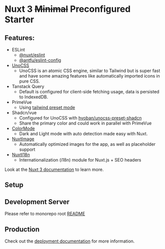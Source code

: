 # Nuxt 3 ~~Minimal~~ Preconfigured Starter

## Features:
- ESLint
  - [@nuxt/eslint](https://eslint.nuxt.com/packages/module)
  - [@antfu/eslint-config](https://github.com/antfu/eslint-config)
- [UnoCSS](https://unocss.dev/guide/)
  - UnoCSS is an atomic CSS engine, similar to Tailwind but is super fast and have some amazing features like automatically imported icons in pure CSS.
- Tanstack Query
  - Default is configured for client-side fetching usage, data is persisted to IndexedDB.
- PrimeVue
  - Using [tailwind preset mode](https://tailwind.primevue.org/nuxt/)
- Shadcn/vue
  - Configured for UnoCSS with [hyoban/unocss-preset-shadcn](https://github.com/hyoban/unocss-preset-shadcn)
  - Share the primary color and could work in parallel with PrimeVue
- [ColorMode](https://github.com/nuxt-modules/color-mode)
  - Dark and Light mode with auto detection made easy with Nuxt.
- [NuxtImage](https://image.nuxt.com/)
  - Automatically optimized images for the app, as well as placeholder support
- [NuxtI18n](https://i18n.nuxtjs.org/)
  - Internationalization (i18n) module for Nuxt.js + SEO headers

Look at the [Nuxt 3 documentation](https://nuxt.com/docs/getting-started/introduction) to learn more.

## Setup
## Development Server
Please refer to monorepo root [README](../../README.md)

## Production
Check out the [deployment documentation](https://nuxt.com/docs/getting-started/deployment) for more information.
